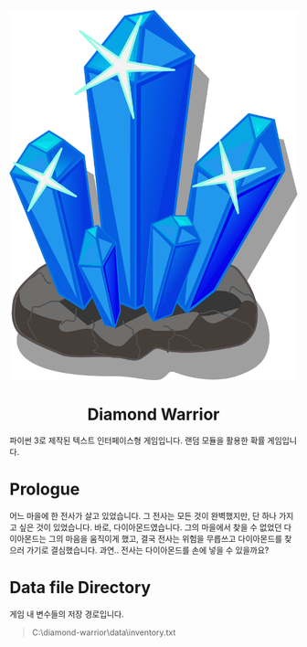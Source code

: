 ![diamond](diamond.png) 
<h1 align="center">Diamond Warrior</h1>
파이썬 3로 제작된 텍스트 인터페이스형 게임입니다.
랜덤 모듈을 활용한 확률 게임입니다.

# Prologue
어느 마을에 한 전사가 살고 있었습니다. 그 전사는 모든 것이 완벽했지만, 단 하나 가지고 싶은 것이 있었습니다. 바로, 다이아몬드였습니다. 그의 마을에서 찾을 수 없었던 다이아몬드는 그의 마음을 움직이게 했고, 결국 전사는 위험을 무릅쓰고 다이아몬드를 찾으러 가기로 결심했습니다.
과연.. 전사는 다이아몬드를 손에 넣을 수 있을까요?

# Data file Directory
게임 내 변수들의 저장 경로입니다.

>C:\diamond-warrior\data\inventory.txt
